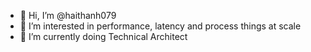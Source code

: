 - 👋 Hi, I’m @haithanh079
- 👀 I’m interested in performance, latency and process things at scale
- 🌱 I’m currently doing Technical Architect
